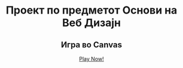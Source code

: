 <h1 align="center"> Проект по предметот Основи на Веб Дизајн</h1>
<h2 align="center">Игра во Canvas </h2>

<div  align="center" ><a  href="https://dimitrijat.github.io/GalaxyInvaders">Play Now!</a></div>
